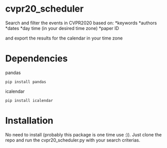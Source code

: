 # cvpr20_scheduler
Search and filter the events in CVPR2020 based on:
  *keywords
  *authors
  *dates
  *day time (in your desired time zone)
  *paper ID

and export the results for the calendar in your time zone

# Dependencies
pandas 
```Shell
pip install pandas
```

icalendar
```Shell
pip install icalendar
```

# Installation
No need to install (probably this package is one time use :)). Just clone the repo and run the cvpr20_scheduler.py with your search criterias.

